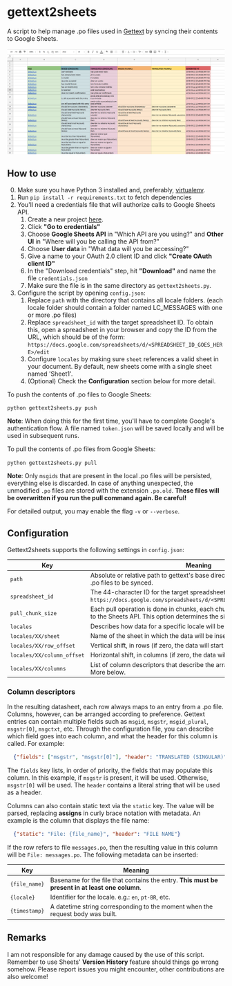 # gettext2sheets
A script to help manage .po files used in [Gettext](https://www.gnu.org/software/gettext/) by syncing their contents to Google Sheets.

![Demo Spreadsheet](https://raw.githubusercontent.com/gVirtu/gettext2sheets/gh-pages/gettext2sheets.png)

## How to use

0. Make sure you have Python 3 installed and, preferably, [virtualenv](https://virtualenv.pypa.io/).
1. Run `pip install -r requirements.txt` to fetch dependencies
2. You'll need a credentials file that will authorize calls to Google Sheets API.
    1. Create a new project [here](https://console.developers.google.com/flows/enableapi?apiid=sheets.googleapis.com).
    2. Click **"Go to credentials"**
    3. Choose **Google Sheets API** in "Which API are you using?" and **Other UI** in "Where will you be calling the API from?"
    4. Choose **User data** in "What data will you be accessing?"
    5. Give a name to your OAuth 2.0 client ID and click **"Create OAuth client ID"**
    6. In the "Download credentials" step, hit **"Download"** and name the file `credentials.json`
    7. Make sure the file is in the same directory as `gettext2sheets.py`.
3. Configure the script by opening `config.json`:
    1. Replace `path` with the directory that contains all locale folders. (each locale folder should contain a folder named LC_MESSAGES with one or more .po files)
    2. Replace `spreadsheet_id` with the target spreadsheet ID. To obtain this, open a spreadsheet in your browser and copy the ID from the URL, which should be of the form: `https://docs.google.com/spreadsheets/d/<SPREADSHEET_ID_GOES_HERE>/edit`
    3. Configure `locales` by making sure `sheet` references a valid sheet in your document. By default, new sheets come with a single sheet named 'Sheet1'. 
    4. (Optional) Check the **Configuration** section below for more detail.

To push the contents of .po files to Google Sheets: 
```
python gettext2sheets.py push
```

**Note**: When doing this for the first time, you'll have to complete Google's authentication flow. A file named `token.json` will be saved locally and will be used in subsequent runs.

To pull the contents of .po files from Google Sheets: 

```python gettext2sheets.py pull```

**Note**: Only `msgids` that are present in the local .po files will be persisted, everything else is discarded. In case of anything unexpected, the unmodified `.po` files are stored with the extension `.po.old`. **These files will be overwritten if you run the pull command again. Be careful!**

For detailed output, you may enable the flag `-v` or `--verbose`.

## Configuration

Gettext2sheets supports the following settings in `config.json`:

| Key      | Meaning |
|----------|-------------------------------------------------------------------------------------------------------|
| `path`     | Absolute or relative path to gettext's base directory. It should contain the .po files to be synced. |
| `spreadsheet_id` | The 44-character ID for the target spreadsheet. Obtained from its URL: `https://docs.google.com/spreadsheets/d/<SPREADSHEET_ID_GOES_HERE>/edit`|
| `pull_chunk_size` | Each pull operation is done in chunks, each chunk corresponds to a request to the Sheets API. This option determines the size of a chunk. |
| `locales` | Describes how data for a specific locale will be laid out in the spreadsheet. | 
| `locales/XX/sheet` | Name of the sheet in which the data will be inserted. | 
| `locales/XX/row_offset` | Vertical shift, in rows (if zero, the data will start at row 1) |
| `locales/XX/column_offset` | Horizontal shift, in columns (if zero, the data will start at column A) |
| `locales/XX/columns` | List of column descriptors that describe the arrangement of data fields. More below. |

### Column descriptors

In the resulting datasheet, each row always maps to an entry from a .po file. Columns, however, can be arranged according to preference. Gettext entries can contain multiple fields such as `msgid`, `msgstr`, `msgid_plural`, `msgstr[0]`, `msgctxt`, etc. Through the configuration file, you can describe which field goes into each column, and what the header for this column is called. For example:

```json
  {"fields": ["msgstr", "msgstr[0]"], "header": "TRANSLATED (SINGULAR)"}
```

The `fields` key lists, in order of priority, the fields that may populate this column. In this example, if `msgstr` is present, it will be used. Otherwise, `msgstr[0]` will be used. The `header` contains a literal string that will be used as a header.

Columns can also contain static text via the `static` key. The value will be parsed, replacing **assigns** in curly brace notation with metadata. An example is the column that displays the file name:

```json
  {"static": "File: {file_name}", "header": "FILE NAME"}
```

If the row refers to file `messages.po`, then the resulting value in this column will be `File: messages.po`. The following metadata can be inserted:

| Key      | Meaning |
|----------|-------------------------------------------------------------------------------------------------------|
| `{file_name}`     | Basename for the file that contains the entry. **This must be present in at least one column**. |
| `{locale}` | Identifier for the locale. e.g.: `en`, `pt-BR`, etc. |
| `{timestamp}` | A datetime string corresponding to the moment when the request body was built. |

## Remarks

I am not responsible for any damage caused by the use of this script. Remember to use Sheets' **Version History** feature should things go wrong somehow. Please report issues you might encounter, other contributions are also welcome!
